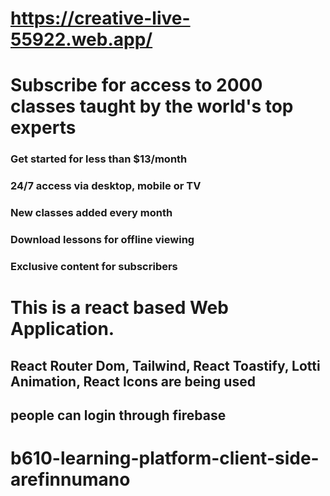 # https://creative-live-55922.web.app/

# Subscribe for access to 2000 classes taught by the world's top experts

### Get started for less than $13/month

### 24/7 access via desktop, mobile or TV

### New classes added every month

### Download lessons for offline viewing

### Exclusive content for subscribers

# This is a react based Web Application.

## React Router Dom, Tailwind, React Toastify, Lotti Animation, React Icons are being used

## people can login through firebase

# b610-learning-platform-client-side-arefinnumano
